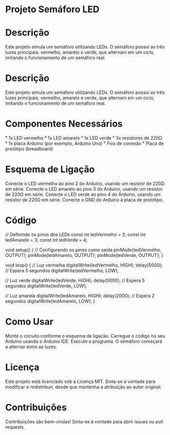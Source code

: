 # Projeto Semáforo LED

# Descrição

Este projeto simula um semáforo utilizando LEDs. O semáforo possui as três luzes principais: vermelho, amarelo e verde, que alternam em um ciclo, imitando o funcionamento de um semáforo real.

# Descrição
Este projeto simula um semáforo utilizando LEDs. O semáforo possui as três luzes principais: vermelho, amarelo e verde, que alternam em um ciclo, imitando o funcionamento de um semáforo real.

# Componentes Necessários
° 1x LED vermelho
° 1x LED amarelo
° 1x LED verde
° 3x resistores de 220Ω
° 1x placa Arduino (por exemplo, Arduino Uno)
° Fios de conexão
° Placa de protótipo (breadboard)

# Esquema de Ligação

Conecte o LED vermelho ao pino 2 do Arduino, usando um resistor de 220Ω em série.
Conecte o LED amarelo ao pino 3 do Arduino, usando um resistor de 220Ω em série.
Conecte o LED verde ao pino 4 do Arduino, usando um resistor de 220Ω em série.
Conecte o GND do Arduino à placa de protótipo.

# Código

// Definindo os pinos dos LEDs
const int ledVermelho = 2;
const int ledAmarelo = 3;
const int ledVerde = 4;

void setup() {
  // Configurando os pinos como saída
  pinMode(ledVermelho, OUTPUT);
  pinMode(ledAmarelo, OUTPUT);
  pinMode(ledVerde, OUTPUT);
}

void loop() {
  // Luz vermelha
  digitalWrite(ledVermelho, HIGH);
  delay(5000); // Espera 5 segundos
  digitalWrite(ledVermelho, LOW);

  // Luz verde
  digitalWrite(ledVerde, HIGH);
  delay(5000); // Espera 5 segundos
  digitalWrite(ledVerde, LOW);

  // Luz amarela
  digitalWrite(ledAmarelo, HIGH);
  delay(2000); // Espera 2 segundos
  digitalWrite(ledAmarelo, LOW);
}

# Como Usar
Monte o circuito conforme o esquema de ligação.
Carregue o código no seu Arduino usando o Arduino IDE.
Execute o programa. O semáforo começará a alternar entre as luzes.

# Licença
Este projeto está licenciado sob a Licença MIT. Sinta-se à vontade para modificar e redistribuir, desde que mantenha a atribuição ao autor original.

# Contribuições
Contribuições são bem-vindas! Sinta-se à vontade para abrir issues ou pull requests.